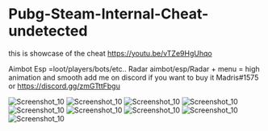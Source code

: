 # Pubg-Steam-Internal-Cheat-undetected
this is showcase of the cheat
https://youtu.be/vTZe9HgUhqo

Aimbot
Esp =loot/players/bots/etc..
Radar
aimbot/esp/Radar + menu = high animation and smooth 
add me on discord if you want to buy it Madris#1575 or https://discord.gg/zmGTttFbgu


![Screenshot_10](https://media.discordapp.net/attachments/930562706723962903/967257881873363034/IMG_20220415_011438.jpg)
![Screenshot_10](https://media.discordapp.net/attachments/930562706723962903/967257882129227826/IMG_20220415_011346.jpg)
![Screenshot_10](https://media.discordapp.net/attachments/930562706723962903/967257882439581717/IMG_20220415_011324.jpg)
![Screenshot_10](https://media.discordapp.net/attachments/930562706723962903/967257882938736650/IMG_20220415_011217.jpg)
![Screenshot_10](https://media.discordapp.net/attachments/930562706723962903/967257882661896262/IMG_20220415_011242.jpg)
![Screenshot_10](https://media.discordapp.net/attachments/930562706723962903/965678031651881070/220bf10c-d757-421a-b815-2faecd127330.png)
![Screenshot_10](https://media.discordapp.net/attachments/930562706723962903/967257883274256404/d869c024-0814-4bee-9c6d-757f85341ab2.png)
![Screenshot_10](https://media.discordapp.net/attachments/930562706723962903/968318591583780864/Pubg.jpg)
![Screenshot_10](https://media.discordapp.net/attachments/930562706723962903/969423724371648583/unknown.png)
